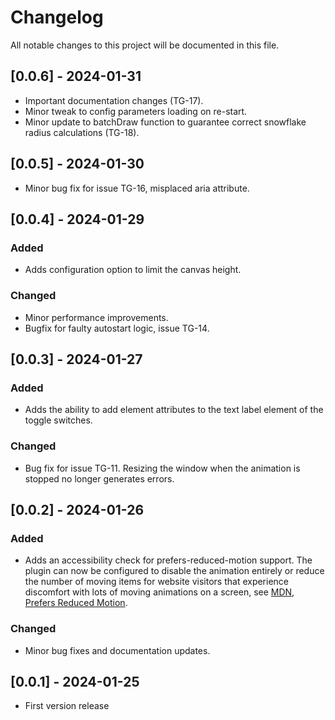 # Changelog

All notable changes to this project will be documented in this file.

## [0.0.6] - 2024-01-31

- Important documentation changes (TG-17).
- Minor tweak to config parameters loading on re-start.
- Minor update to batchDraw function to guarantee correct snowflake radius calculations (TG-18).

## [0.0.5] - 2024-01-30

- Minor bug fix for issue TG-16, misplaced aria attribute.

## [0.0.4] - 2024-01-29

### Added

- Adds configuration option to limit the canvas height.

### Changed

- Minor performance improvements.
- Bugfix for faulty autostart logic, issue TG-14.

## [0.0.3] - 2024-01-27

### Added

- Adds the ability to add element attributes to the text label element of the toggle switches.

### Changed

- Bug fix for issue TG-11. Resizing the window when the animation is stopped no longer generates errors.

## [0.0.2] - 2024-01-26

### Added

- Adds an accessibility check for prefers-reduced-motion support. The plugin can now be configured to disable the animation entirely or reduce the number of moving items for website visitors that experience discomfort with lots of moving animations on a screen, see [MDN, Prefers Reduced Motion](https://developer.mozilla.org/en-US/docs/Web/CSS/@media/prefers-reduced-motion).

### Changed

- Minor bug fixes and documentation updates.

## [0.0.1] - 2024-01-25

- First version release

